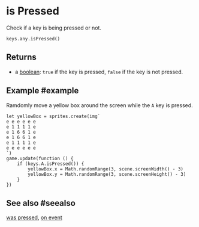 # is Pressed

Check if a key is being pressed or not.

```sig
keys.any.isPressed()
```

## Returns

* a [boolean](types/boolean): `true` if the key is pressed, `false` if the key is not pressed.

## Example #example

Ramdomly move a yellow box around the screen while the ``A`` key is pressed.

```blocks
let yellowBox = sprites.create(img`
e e e e e e
e 1 1 1 1 e
e 1 6 6 1 e
e 1 6 6 1 e
e 1 1 1 1 e
e e e e e e
`)
game.update(function () {
    if (keys.A.isPressed()) {
        yellowBox.x = Math.randomRange(3, scene.screenWidth() - 3)
        yellowBox.y = Math.randomRange(3, scene.screenHeight() - 3)
    }
})
```

## See also #seealso

[was pressed](/reference/keys/key/was-pressed),
[on event](/reference/keys/key/on-event)
